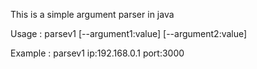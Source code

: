 This is a simple argument parser in java

Usage : parsev1 [--argument1:value] [--argument2:value]

Example : parsev1 ip:192.168.0.1 port:3000
